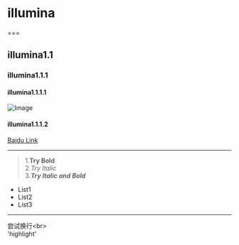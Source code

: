 # illumina  
===
## illumina1.1  
### illumina1.1.1  
#### illumina1.1.1.1  
![Image]()  
#### illumina1.1.1.2  
[Baidu Link](http://www.baidu.com)

---
> 1.**Try Bold**   
> 2.*Try Italic*   
> 3.***Try Italic and Bold***    
* List1
* List2
* List3
---
尝试换行\<br>
<br>
'highlight'
